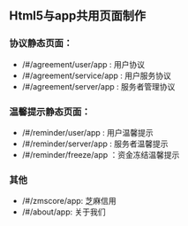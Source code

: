## Html5与app共用页面制作
### 协议静态页面：
* /#/agreement/user/app : 用户协议
* /#/agreement/service/app : 用户服务协议
* /#/agreement/server/app : 服务者管理协议

### 温馨提示静态页面：
* /#/reminder/user/app :   用户温馨提示
* /#/reminder/server/app : 服务者温馨提示
* /#/reminder/freeze/app ：资金冻结温馨提示

### 其他
* /#/zmscore/app: 芝麻信用
* /#/about/app: 关于我们